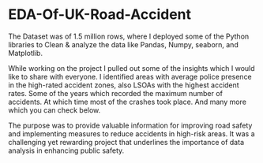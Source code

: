 # EDA-Of-UK-Road-Accident


The Dataset was of 1.5 million rows, where I deployed some of the Python libraries to Clean & analyze the data like Pandas, Numpy, seaborn, and Matplotlib.

While working on the project I pulled out some of the insights which I would like to share with everyone. I identified areas with average police presence in the high-rated accident zones, also LSOAs with the highest accident rates. Some of the years which recorded the maximum number of accidents. At which time most of the crashes took place. And many more which you can check below.

The purpose was to provide valuable information for improving road safety and implementing measures to reduce accidents in high-risk areas. It was a challenging yet rewarding project that underlines the importance of data analysis in enhancing public safety.
